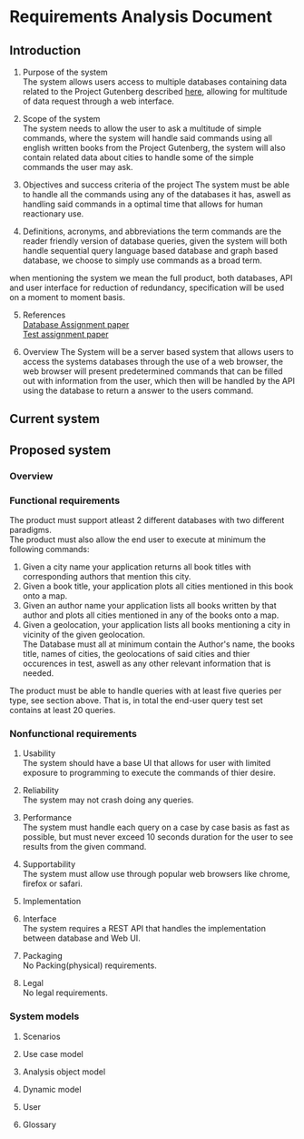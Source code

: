 # Requirements Analysis Document

## Introduction
  1. Purpose of the system   
  The system allows users access to multiple databases containing data related to the Project Gutenberg described [here](http://www.gutenberg.org/), allowing for multitude of data request through a web interface.
  
  2. Scope of the system   
  The system needs to allow the user to ask a multitude of simple commands, where the system will handle said commands using all english written books from the Project Gutenberg, the system will also contain related data about cities to handle some of the simple commands the user may ask.
  
  3. Objectives and success criteria of the project
  The system must be able to handle all the commands using any of the databases it has, aswell as handling said commands in a optimal time that allows for human reactionary use.
  
  4. Definitions, acronyms, and abbreviations
  the term commands are the reader friendly version of database queries, given the system will both handle sequential query language based database and graph based database, we choose to simply use commands as a broad term.   
  
  when mentioning the system we mean the full product, both databases, API and user interface for reduction of redundancy, specification will be used on a moment to moment basis.
  
  5. References   
  [Database Assignment paper](https://github.com/datsoftlyngby/soft2018spring-databases-teaching-material/blob/master/assignments/Project%20Description.ipynb)   
  [Test assignment paper](https://github.com/datsoftlyngby/soft2018spring-test-teaching-material/blob/master/exercises/Final%20Assignment%202018.pdf)
  
  6. Overview
  The System will be a server based system that allows users to access the systems databases through the use of a web browser, the web browser will present predetermined commands that can be filled out with information from the user, which then will be handled by the API using the database to return a answer to the users command.
  
## Current system

## Proposed system

### Overview

### Functional requirements
The product must support atleast 2 different databases with two different paradigms.   
The product must also allow the end user to execute at minimum the following commands:   
1. Given a city name your application returns all book titles with corresponding authors that mention this city.
2. Given a book title, your application plots all cities mentioned in this book onto a map.
3. Given an author name your application lists all books written by that author and plots all cities mentioned in any of the books onto a map.
4. Given a geolocation, your application lists all books mentioning a city in vicinity of the given geolocation.   
The Database must all at minimum contain the Author's name, the books title, names of cities, the geolocations of said cities and thier occurences in test, aswell as any other relevant information that is needed.   

The product must be able to handle queries with at least five queries per type, see section above. That is, in total the end-user query test set contains at least 20 queries.

### Nonfunctional requirements
1. Usability   
The system should have a base UI that allows for user with limited exposure to programming to execute the commands of thier desire.

2. Reliability   
The system may not crash doing any queries.

3. Performance   
The system must handle each query on a case by case basis as fast as possible, but must never exceed 10 seconds duration for the user to see results from the given command.

4. Supportability   
The system must allow use through popular web browsers like chrome, firefox or safari.

5. Implementation   


6. Interface   
The system requires a REST API that handles the implementation between database and Web UI.

7. Packaging   
No Packing(physical) requirements.

8. Legal   
No legal requirements.

### System models
1. Scenarios   

2. Use case model   

3. Analysis object model   

4. Dynamic model   

5. User   

4. Glossary
